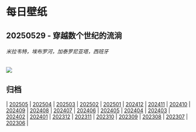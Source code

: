 # 每日壁纸

## 20250529 - 穿越数个世纪的流淌

###### 米拉韦特，埃布罗河，加泰罗尼亚塔，西班牙

![](https://www.bing.com/th?id=OHR.MiravetSpain_ZH-CN8584568741_UHD.jpg)

## 归档

| [202505](/202505/README.md)
| [202504](/202504/README.md)
| [202503](/202503/README.md)
| [202502](/202502/README.md)
| [202501](/202501/README.md)
| [202412](/202412/README.md)
| [202411](/202411/README.md)
| [202410](/202410/README.md)
| [202409](/202409/README.md)
| [202408](/202408/README.md)
| [202407](/202407/README.md)
| [202406](/202406/README.md)
| [202405](/202405/README.md)
| [202404](/202404/README.md)
| [202403](/202403/README.md)
| [202402](/202402/README.md)
| [202401](/202401/README.md)
| [202312](/202312/README.md)
| [202311](/202311/README.md)
| [202310](/202310/README.md)
| [202309](/202309/README.md)
| [202308](/202308/README.md)
| [202307](/202307/README.md)
| [202306](/202306/README.md)
|